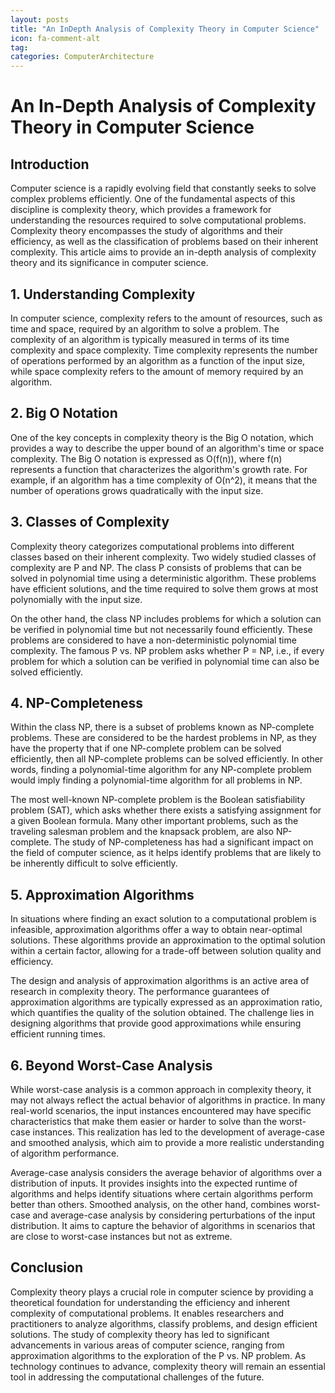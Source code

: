 ```yaml
---
layout: posts
title: "An InDepth Analysis of Complexity Theory in Computer Science"
icon: fa-comment-alt
tag:
categories: ComputerArchitecture
---
```



# An In-Depth Analysis of Complexity Theory in Computer Science

## Introduction

Computer science is a rapidly evolving field that constantly seeks to solve complex problems efficiently. One of the fundamental aspects of this discipline is complexity theory, which provides a framework for understanding the resources required to solve computational problems. Complexity theory encompasses the study of algorithms and their efficiency, as well as the classification of problems based on their inherent complexity. This article aims to provide an in-depth analysis of complexity theory and its significance in computer science.

## 1. Understanding Complexity

In computer science, complexity refers to the amount of resources, such as time and space, required by an algorithm to solve a problem. The complexity of an algorithm is typically measured in terms of its time complexity and space complexity. Time complexity represents the number of operations performed by an algorithm as a function of the input size, while space complexity refers to the amount of memory required by an algorithm.

## 2. Big O Notation

One of the key concepts in complexity theory is the Big O notation, which provides a way to describe the upper bound of an algorithm's time or space complexity. The Big O notation is expressed as O(f(n)), where f(n) represents a function that characterizes the algorithm's growth rate. For example, if an algorithm has a time complexity of O(n^2), it means that the number of operations grows quadratically with the input size.

## 3. Classes of Complexity

Complexity theory categorizes computational problems into different classes based on their inherent complexity. Two widely studied classes of complexity are P and NP. The class P consists of problems that can be solved in polynomial time using a deterministic algorithm. These problems have efficient solutions, and the time required to solve them grows at most polynomially with the input size.

On the other hand, the class NP includes problems for which a solution can be verified in polynomial time but not necessarily found efficiently. These problems are considered to have a non-deterministic polynomial time complexity. The famous P vs. NP problem asks whether P = NP, i.e., if every problem for which a solution can be verified in polynomial time can also be solved efficiently.

## 4. NP-Completeness

Within the class NP, there is a subset of problems known as NP-complete problems. These are considered to be the hardest problems in NP, as they have the property that if one NP-complete problem can be solved efficiently, then all NP-complete problems can be solved efficiently. In other words, finding a polynomial-time algorithm for any NP-complete problem would imply finding a polynomial-time algorithm for all problems in NP.

The most well-known NP-complete problem is the Boolean satisfiability problem (SAT), which asks whether there exists a satisfying assignment for a given Boolean formula. Many other important problems, such as the traveling salesman problem and the knapsack problem, are also NP-complete. The study of NP-completeness has had a significant impact on the field of computer science, as it helps identify problems that are likely to be inherently difficult to solve efficiently.

## 5. Approximation Algorithms

In situations where finding an exact solution to a computational problem is infeasible, approximation algorithms offer a way to obtain near-optimal solutions. These algorithms provide an approximation to the optimal solution within a certain factor, allowing for a trade-off between solution quality and efficiency.

The design and analysis of approximation algorithms is an active area of research in complexity theory. The performance guarantees of approximation algorithms are typically expressed as an approximation ratio, which quantifies the quality of the solution obtained. The challenge lies in designing algorithms that provide good approximations while ensuring efficient running times.

## 6. Beyond Worst-Case Analysis

While worst-case analysis is a common approach in complexity theory, it may not always reflect the actual behavior of algorithms in practice. In many real-world scenarios, the input instances encountered may have specific characteristics that make them easier or harder to solve than the worst-case instances. This realization has led to the development of average-case and smoothed analysis, which aim to provide a more realistic understanding of algorithm performance.

Average-case analysis considers the average behavior of algorithms over a distribution of inputs. It provides insights into the expected runtime of algorithms and helps identify situations where certain algorithms perform better than others. Smoothed analysis, on the other hand, combines worst-case and average-case analysis by considering perturbations of the input distribution. It aims to capture the behavior of algorithms in scenarios that are close to worst-case instances but not as extreme.

## Conclusion

Complexity theory plays a crucial role in computer science by providing a theoretical foundation for understanding the efficiency and inherent complexity of computational problems. It enables researchers and practitioners to analyze algorithms, classify problems, and design efficient solutions. The study of complexity theory has led to significant advancements in various areas of computer science, ranging from approximation algorithms to the exploration of the P vs. NP problem. As technology continues to advance, complexity theory will remain an essential tool in addressing the computational challenges of the future.